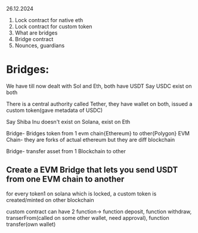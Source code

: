 26.12.2024

1. Lock contract for native eth
2. Lock contract for custom token
3. What are bridges
4. Bridge contract
5. Nounces, guardians

# Bridges:

We have till now dealt with Sol and Eth, both have USDT
Say USDC exist on both

There is a central authority called Tether, they have wallet on both, issued a custom token(gave metadata of USDC)

Say Shiba Inu doesn't exist on Solana, exist on Eth

Bridge- Bridges token from 1 evm chain{Ethereum} to other{Polygon}
EVM Chain- they are forks of actual ethereum but they are diff blockchain

Bridge- transfer asset from 1 Blockchain to other

## Create a EVM Bridge that lets you send USDT from one EVM chain to another

for every token1 on solana which is locked, a custom token is created/minted on
other blockchain

custom contract can have 2 function-> function deposit, function withdraw,
transerFrom(called on some other wallet, need approval), function transfer(own wallet)
